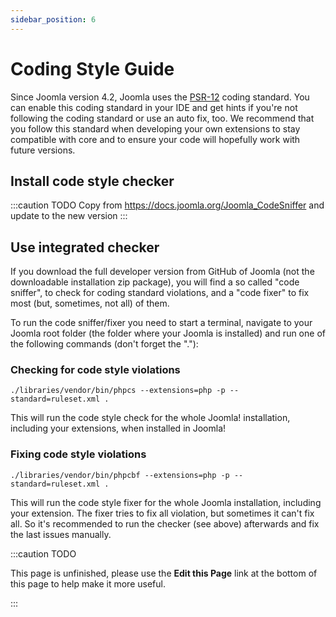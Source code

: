 ```yaml
---
sidebar_position: 6
---
```

Coding Style Guide
=======================

Since Joomla version 4.2, Joomla uses the [PSR-12](https://www.php-fig.org/psr/psr-12/) coding standard. You can enable this coding standard in your IDE and get hints if you're not following the coding standard or use an auto fix, too.
We recommend that you follow this standard when developing your own extensions to stay compatible with core and to ensure your code will hopefully work with future versions.

## Install code style checker
:::caution TODO
Copy from https://docs.joomla.org/Joomla_CodeSniffer and update to the new version
:::

## Use integrated checker
If you download the full developer version from GitHub of Joomla (not the downloadable installation zip package), you will find a so called "code sniffer", to check for coding standard violations, and a "code fixer" to fix most (but, sometimes, not all) of them. 

To run the code sniffer/fixer you need to start a terminal, navigate to your Joomla root folder (the folder where your Joomla is installed) and run one of the following commands (don't forget the "."):

### Checking for code style violations

```./libraries/vendor/bin/phpcs --extensions=php -p --standard=ruleset.xml .```

This will run the code style check for the whole Joomla! installation, including your extensions, when installed in Joomla!

### Fixing code style violations

```./libraries/vendor/bin/phpcbf --extensions=php -p --standard=ruleset.xml .```

This will run the code style fixer for the whole Joomla installation, including your extension. The fixer tries to fix all violation, but sometimes it can't fix all. So it's recommended to run the checker (see above) afterwards and fix the last issues manually.


:::caution TODO

This page is unfinished, please use the **Edit this Page** link at the bottom of this page to help make it more useful.

:::
